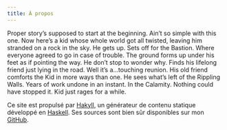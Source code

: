 ```yaml
---
title: À propos
---
```


Proper story’s supposed to start at the beginning. Ain’t so simple with this one. Now here’s a kid whose whole world got all twisted, leaving him stranded on a rock in the sky. He gets up. Sets off for the Bastion. Where everyone agreed to go in case of trouble. The ground forms up under his feet as if pointing the way. He don’t stop to wonder why. Finds his lifelong friend just lying in the road. Well it’s a…touching reunion. His old friend comforts the Kid in more ways than one. He sees what’s left of the Rippling Walls. Years of work undone in an instant. In the Calamity. Nothing could have stopped it. Kid just rages for a while.  
  
Ce site est propulsé par [Hakyll](http://jaspervdj.be/hakyll/), un générateur de contenu statique développé en [Haskell](http://www.haskell.org). Ses sources sont bien sûr disponibles sur mon [GitHub](https://github.com/Paulloz/pauljoannon.com).